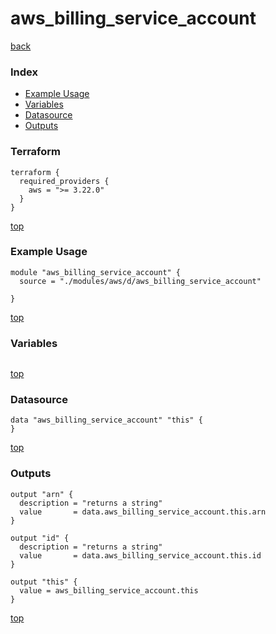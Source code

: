# aws_billing_service_account

[back](../aws.md)

### Index

- [Example Usage](#example-usage)
- [Variables](#variables)
- [Datasource](#datasource)
- [Outputs](#outputs)

### Terraform

```hcl
terraform {
  required_providers {
    aws = ">= 3.22.0"
  }
}
```

[top](#index)

### Example Usage

```hcl
module "aws_billing_service_account" {
  source = "./modules/aws/d/aws_billing_service_account"

}
```

[top](#index)

### Variables

```hcl
```

[top](#index)

### Datasource

```hcl
data "aws_billing_service_account" "this" {
}
```

[top](#index)

### Outputs

```hcl
output "arn" {
  description = "returns a string"
  value       = data.aws_billing_service_account.this.arn
}

output "id" {
  description = "returns a string"
  value       = data.aws_billing_service_account.this.id
}

output "this" {
  value = aws_billing_service_account.this
}
```

[top](#index)